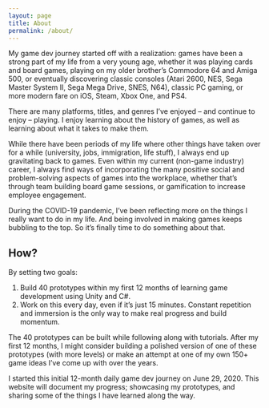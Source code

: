 ```yaml
---
layout: page
title: About
permalink: /about/
---
```


My game dev journey started off with a realization: games have been a strong part of my life from a very young age, whether it was playing cards and board games, playing on my older brother’s Commodore 64 and Amiga 500, or eventually discovering classic consoles (Atari 2600, NES, Sega Master System II, Sega Mega Drive, SNES, N64), classic PC gaming, or more modern fare on iOS, Steam, Xbox One, and PS4.

There are many platforms, titles, and genres I’ve enjoyed – and continue to enjoy – playing. I enjoy learning about the history of games, as well as learning about what it takes to make them.

While there have been periods of my life where other things have taken over for a while (university, jobs, immigration, life stuff), I always end up gravitating back to games. Even within my current (non-game industry) career, I always find ways of incorporating the many positive social and problem-solving aspects of games into the workplace, whether that’s through team building board game sessions, or gamification to increase employee engagement.

During the COVID-19 pandemic, I’ve been reflecting more on the things I really want to do in my life. And being involved in making games keeps bubbling to the top. So it’s finally time to do something about that.

## How?

By setting two goals:

1. Build 40 prototypes within my first 12 months of learning game development using Unity and C#.
2. Work on this every day, even if it’s just 15 minutes. Constant repetition and immersion is the only way to make real progress and build momentum.

The 40 prototypes can be built while following along with tutorials. After my first 12 months, I might consider building a polished version of one of these prototypes (with more levels) or make an attempt at one of my own 150+ game ideas I’ve come up with over the years.

I started this initial 12-month daily game dev journey on June 29, 2020. This website will document my progress; showcasing my prototypes, and sharing some of the things I have learned along the way.